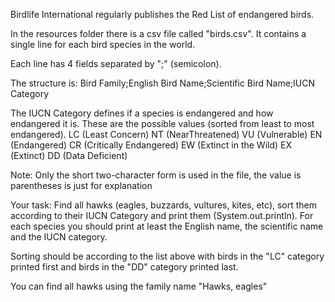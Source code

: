 
Birdlife International regularly publishes the Red List of endangered birds.

In the resources folder there is a csv file called "birds.csv".
It contains a single line for each bird species in the world.

Each line has 4 fields separated by ";" (semicolon).

The structure is:
Bird Family;English Bird Name;Scientific Bird Name;IUCN Category

The IUCN Category defines if a species is endangered and how endangered it is.
These are the possible values (sorted from least to most endangered).
LC (Least Concern)
NT (NearThreatened)
VU (Vulnerable)
EN (Endangered)
CR (Critically Endangered)
EW (Extinct in the Wild)
EX (Extinct)
DD (Data Deficient)

Note: Only the short two-character form is used in the file, the value is parentheses is just for explanation

Your task:
Find all hawks (eagles, buzzards, vultures, kites, etc), sort them according to their IUCN Category and print them (System.out.println).
For each species you should print at least the English name, the scientific name and the IUCN category.


Sorting should be according to the list above with birds in the "LC" category printed first and birds in the "DD" category printed last.

You can find all hawks using the family name "Hawks, eagles"

